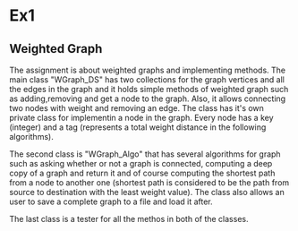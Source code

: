 # Ex1
## Weighted Graph 
The assignment is about weighted graphs and implementing methods. 
The main class "WGraph_DS" has two collections for the graph vertices and all the edges in the graph and it holds simple methods of weighted graph such as adding,removing and get a node to the graph. Also, it allows connecting two nodes with weight and removing an edge. The class has it's own private class for implementin a node in the graph. Every node has a key (integer) and a tag (represents a total weight distance in the following algorithms).

The second class is "WGraph_Algo" that has several algorithms for graph such as asking whether or not a graph is connected, computing a deep copy of a graph and return it and of course computing the shortest path from a node to another one (shortest path is considered to be the path from source to destination with the least weight value).
The class also allows an user to save a complete graph to a file and load it after.

The last class is a tester for all the methos in both of the classes.
